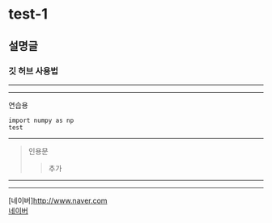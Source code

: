 # test-1  
## 설명글  
### 깃 허브 사용법  
---
***
연습용
```
import numpy as np
test
```
---
> 인용문
> > 추가  

---
***

[네이버]<http://www.naver.com>  
[네이버](http://www.naver.com)
